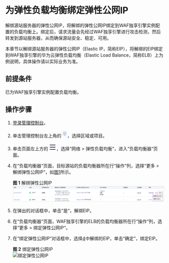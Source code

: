 # 为弹性负载均衡绑定弹性公网IP<a name="waf_01_0252"></a>

解绑源站服务器的弹性公网IP，将解绑的弹性公网IP绑定到WAF独享引擎实例配置的负载均衡上。绑定后，请求流量会先经过WAF独享引擎进行攻击检测，然后转发到源站服务器，从而确保源站安全、稳定、可用。

本章节以解绑源站服务器的弹性公网IP（Elastic IP，简称EIP），将解绑的EIP绑定到WAF独享引擎的华为云弹性负载均衡（Elastic Load Balance，简称ELB）上为例说明，具体操作请以实际业务为准。

## 前提条件<a name="section2256777914731"></a>

已为WAF独享引擎实例配置负载均衡。

## 操作步骤<a name="section12811311038"></a>

1.  [登录管理控制台](https://console.huaweicloud.com/?locale=zh-cn)。
2.  单击管理控制台左上角的![](figures/icon-region.jpg)，选择区域或项目。
3.  单击页面左上方的![](figures/icon-Service-1.png)，选择“网络  \>  弹性负载均衡“，进入“负载均衡器“页面。
4.  <a name="li11870192512125"></a>在“负载均衡器“页面，目标源站的负载均衡器所在行“操作“列，选择“更多  \>  解绑弹性公网IP“，如[图1](#fig116641742207)所示。

    **图 1**  解绑弹性公网IP<a name="fig116641742207"></a>  
    ![](figures/解绑弹性公网IP.png "解绑弹性公网IP")

5.  在弹出的对话框中，单击“是“，解绑EIP。
6.  在“负载均衡器“页面，WAF独享引擎的ELB的负载均衡器所在行“操作“列，选择“更多  \>  绑定弹性公网IP“。
7.  在“绑定弹性公网IP“对话框中，选择[4](#li11870192512125)中解绑的EIP，单击“确定“，绑定EIP。

    **图 2**  绑定弹性公网IP<a name="fig1113712583110"></a>  
    ![](figures/绑定弹性公网IP.png "绑定弹性公网IP")


